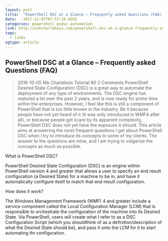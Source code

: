 ```yaml
---
layout: post 
title:  "PowerShell DSC at a Glance – Frequently asked Questions (FAQ) – Crawl, Walk, Run, Automate" 
date:   2017-12-07T07:57:34.659Z 
categories: powershell psdsc automation
link: http://nikcharlebois.com/powershell-dsc-at-a-glance-frequently-asked-questions-faq/ 
tags:
  - links
ogtype: article 
---
```


## PowerShell DSC at a Glance – Frequently asked Questions (FAQ)
> 2016-10-05  Nik Charlebois	 Tutorial  80 2 Comments
PowerShell Desired State Configuration (DSC) is a great way to automate the deployment of any type of environments. The DSC engine has matured a lot over the past 2 years, and is now ready for prime time within the enterprises. However, I feel like this is still a component of PowerShell that is too little known in the industry. Be it because people have not yet heard of it (it was only introduced in WMF4 after all), or because people get scare by its apparent complexity, PowerShell DSC does not yet have the exposure it should. This article aims at answering the most frequent questions I get about PowerShell DSC when I try to introduce its concepts to some of my clients. The answer to the questions are mine, and I am trying to vulgarize the concepts as much as possible.

What is PowerShell DSC?

PowerShell Desired State Configuration (DSC) is an engine within PowerShell version 4 and greater that allows a user to specify an end result configuration (a Desired State) for a machine to be in, and have it automatically configure itself to match that end result configuration.

How does it work?

The Windows Management Framework (WMF) 4 and greater include a service component called the Local Configuration Manager (LCM) that is responsible to orchestrate the configuration of the machine into its Desired State. Via PowerShell, users will create what I refer to as a DSC Configuration Script (which you shouldthink of as a definition/description of what the Desired State should be), and pass it onto the LCM for it to start automating thr configuration.